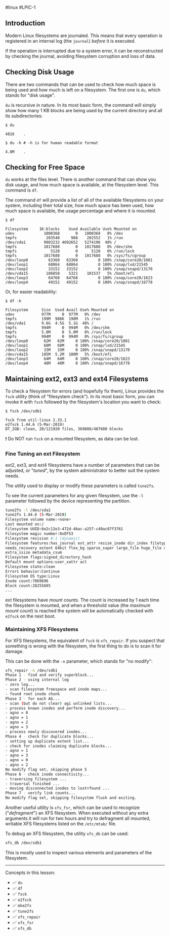#linux #LPIC-1 

## Introduction
Modern Linux filesystems are journaled. This means that every operation is registered in an internal log (the `journal`) *before* it is executed.

If the operation is interrupted due to a system error, it can be reconstructed by checking the journal, avoiding filesystem corruption and loss of data.

## Checking Disk Usage
There are two commands that can be used to check how much space is being used and how much is left on a filesystem. The first one is `du`, which stands for "disk usage".

`du` is recursive in nature. In its most basic form, the command will simply show how many 1 KB blocks are being used by the current directory and all its subdirectories:

```shell
$ du

4816	.

$ du -h # -h is for human readable format

4.8M    .
```

## Checking for Free Space
`du` works at the files level. There is another command that can show you disk usage, and how much space is available, at the filesystem level. This command is `df`.

The command `df` will provide a list of all of the available filesystems on your system, including their total size, how much space has been used, how much space is available, the usage percentage and where it is mounted.

```shell
$ df

Filesystem     1K-blocks    Used Available Use% Mounted on
udev             1000368       0   1000368   0% /dev
tmpfs             203540     988    202552   1% /run
/dev/vda1        9983232 4692652   5274196  48% /
tmpfs            1017688       0   1017688   0% /dev/shm
tmpfs               5120       0      5120   0% /run/lock
tmpfs            1017688       0   1017688   0% /sys/fs/cgroup
/dev/loop0         63360   63360         0 100% /snap/core20/1081
/dev/loop1         68864   68864         0 100% /snap/lxd/21545
/dev/loop2         33152   33152         0 100% /snap/snapd/13170
/dev/vda15        106858    5321    101537   5% /boot/efi
/dev/loop3         64768   64768         0 100% /snap/core20/1623
/dev/loop4         49152   49152         0 100% /snap/snapd/16778
```

Or, for easier readability:

```shell
$ df -h

Filesystem      Size  Used Avail Use% Mounted on
udev            977M     0  977M   0% /dev
tmpfs           199M  988K  198M   1% /run
/dev/vda1       9.6G  4.5G  5.1G  48% /
tmpfs           994M     0  994M   0% /dev/shm
tmpfs           5.0M     0  5.0M   0% /run/lock
tmpfs           994M     0  994M   0% /sys/fs/cgroup
/dev/loop0       62M   62M     0 100% /snap/core20/1081
/dev/loop1       68M   68M     0 100% /snap/lxd/21545
/dev/loop2       33M   33M     0 100% /snap/snapd/13170
/dev/vda15      105M  5.2M  100M   5% /boot/efi
/dev/loop3       64M   64M     0 100% /snap/core20/1623
/dev/loop4       48M   48M     0 100% /snap/snapd/16778
```

## Maintaining ext2, ext3 and ext4 Filesystems
To check a filesystem for errors (and hopefully fix them), Linux provides the `fsck` utility (think of "filesystem check"). In its most basic form, you can invoke it with `fsck` followed by the filesystem's location you want to check:

```shell
$ fsck /dev/sdb1

fsck from util-linux 2.33.1
e2fsck 1.44.6 (5-Mar-2019)
DT_2GB: clean, 20/121920 files, 369880/487680 blocks
```

❗ Do NOT run `fsck` on a mounted filesystem, as data can be lost.

### Fine Tuning an ext Filesystem
ext2, ext3, and ext4 filesystems have a number of parameters that can be adjusted, or "*tuned*", by the system administrator to better suit the system needs.

The utility used to display or modify these parameters is called `tune2fs`.

To see the current parameters for any given filesystem, use the `-l` parameter followed by the device representing the partition.

```bash
tune2fs -l /dev/sda1
tune2fs 1.44.6 (5-Mar-2019)
Filesystem volume name:<none>
Last mounted on:/
Filesystem UUID:6e2c12e3-472d-4bac-a257-c49ac07f3761
Filesystem magic number:0xEF53
Filesystem revision #:1 (dynamic)
Filesystem features:has_journal ext_attr resize_inode dir_index filetype
needs_recovery extent 64bit flex_bg sparse_super large_file huge_file dir_nlink
extra_isize metadata_csum
Filesystem flags:signed_directory_hash
Default mount options:user_xattr acl
Filesystem state:clean
Errors behavior:Continue
Filesystem OS type:Linux
Inode count:7069696
Block count:28255605
...
```
ext filesystems have *mount counts*. The count is increased by 1 each time the filesystem is mounted, and when a threshold value (the *maximum mount count*) is reached the system will be automatically checked with `e2fsck` on the next boot.

### Maintaining XFS Filesystems
For XFS filesystems, the equivalent of `fsck` is `xfs_repair`. If you suspect that something is wrong with the filesystem, the first thing to do is to scan it for damage.

This can be done with the `-n` parameter, which stands for "no modify":

```bash
xfs_repair -n /dev/sdb1
Phase 1 - find and verify superblock...
Phase 2 - using internal log
- zero log...
- scan filesystem freespace and inode maps...
- found root inode chunk
Phase 3 - for each AG...
- scan (but do not clear) agi unlinked lists...
- process known inodes and perform inode discovery...
- agno = 0
- agno = 1
- agno = 2
- agno = 3
- process newly discovered inodes...
Phase 4 - check for duplicate blocks...
- setting up duplicate extent list...
- check for inodes claiming duplicate blocks...
- agno = 1
- agno = 3
- agno = 0
- agno = 2
No modify flag set, skipping phase 5
Phase 6 - check inode connectivity...
- traversing filesystem ...
- traversal finished ...
- moving disconnected inodes to lost+found ...
Phase 7 - verify link counts...
No modify flag set, skipping filesystem flush and exiting.
```
Another useful utility is `xfs_fsr`, which can be used to recognize ("*defragment*") an XFS filesystem. When executed without any extra arguments it will run for two hours and try to defragment all mounted, writable XFS filesystems listed on the `/etc/mtab/` file.

To debug an XFS filesystem, the utility `xfs_db` can be used:

```bash
xfs_db /dev/sdb1
```
This is mostly used to inspect various elements and parameters of the filesystem.

---

Concepts in this lesson:
-   ✅ `du`
-   ✅ `df`
-   ✅ `fsck`
-   ✅ `e2fsck`
-   ✅ `mke2fs`
-   ✅ `tune2fs`
-   ✅ `xfs_repair`
-   ✅ `xfs_fsr`
-   ✅ `xfs_db`